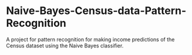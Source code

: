 # Naive-Bayes-Census-data-Pattern-Recognition
A project for pattern recognition for making income predictions of the Census dataset using the Naive Bayes classifier.
